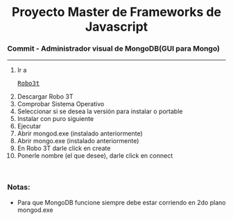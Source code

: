 
<h1 align="center">Proyecto Master de Frameworks de Javascript</h1>
<h3><b>Commit -</b> <strong>Administrador visual de MongoDB(GUI para Mongo)</strong></h3>
<hr>
<ol>
  <li>
    Ir a
    <pre><a href="https://robomongo.org/download">Robo3t</a></pre>
  </li>
  <li>Descargar Robo 3T</li>
  <li>Comprobar Sistema Operativo</li>
  <li>Seleccionar si se desea la versión para instalar o portable</li>
  <li>Instalar con puro siguiente</li>
  <li>Ejecutar</li>
  <li>Abrir mongod.exe (instalado anteriormente)</li>
  <li>Abrir mongo.exe (instalado anteriormente)</li>
  <li>En Robo 3T darle click en create</li>
  <li>Ponerle nombre (el que desee), darle click en connect</li>
</ol>

<br>

<!-- Notas -->
<h3><b>Notas:</b></h3>
<ul>
  <li>Para que MongoDB funcione siempre debe estar corriendo en 2do plano mongod.exe</li>
</ul>

<em></em>
